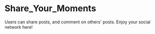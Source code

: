 # Share_Your_Moments

Users can share posts, and comment on others' posts. Enjoy your social network here!